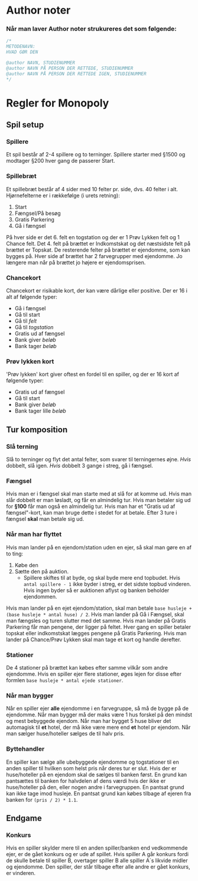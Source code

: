 # Author noter
### Når man laver Author noter strukureres det som følgende:
```Java
/*
METODENAVN:
HVAD GØR DEN

@author NAVN, STUDIENUMMER
@author NAVN PÅ PERSON DER RETTEDE, STUDIENUMMER
@author NAVN PÅ PERSON DER RETTEDE IGEN, STUDIENUMMER
*/
```


# Regler for Monopoly
## Spil setup
### Spillere
Et spil består af 2-4 spillere og to terninger.
Spillere starter med §1500 og modtager §200 hver gang de passerer Start.

### Spillebræt
Et spillebræt består af 4 sider med 10 felter pr. side, dvs. 40 felter i alt.
Hjørnefelterne er i rækkefølge (i urets retning):
1. Start
2. Fængsel/På besøg
3. Gratis Parkering
4. Gå i fængsel

På hver side er det 6. felt en togstation og der er 1 Prøv Lykken felt og 1 Chance felt.
Det 4. felt på brættet er Indkomstskat og det næstsidste felt på brættet er Topskat.
De resterende felter på brættet er ejendomme, som kan bygges på.
Hver side af brættet har 2 farvegrupper med ejendomme.
Jo længere man når på brættet jo højere er ejendomsprisen.

### Chancekort
Chancekort er risikable kort, der kan være dårlige eller positive. Der er 16 i alt af følgende typer:
* Gå i fængsel
* Gå til start
* Gå til _felt_
* Gå til _togstation_
* Gratis ud af fængsel
* Bank giver _beløb_
* Bank tager _beløb_

### Prøv lykken kort
'Prøv lykken' kort giver oftest en fordel til en spiller, og der er 16 kort af følgende typer:
* Gratis ud af fængsel
* Gå til start
* Bank giver _beløb_
* Bank tager lille _beløb_

## Tur komposition
### Slå terning
Slå to terninger og flyt det antal felter, som svarer til terningernes øjne.
_Hvis_ dobbelt, slå igen. _Hvis_ dobbelt 3 gange i streg, gå i fængsel.

### Fængsel
Hvis man er i fængsel skal man starte med at slå for at komme ud.
Hvis man slår dobbelt er man løsladt, og får en almindelig tur.
Hvis man betaler sig ud for __§100__ får man også en almindelig tur. Hvis man har et "Gratis ud af fængsel"-kort, kan man bruge dette i stedet for at betale.
Efter 3 ture i fængsel __skal__ man betale sig ud.

### Når man har flyttet
Hvis man lander på en ejendom/station uden en ejer, så skal man gøre en af to ting:
1. Købe den
2. Sætte den på auktion.
    * Spillere skiftes til at byde, og skal byde mere end topbudet. Hvis `antal spillere - 1` ikke byder i streg, er det sidste topbud vinderen. Hvis ingen byder så er auktionen aflyst og banken beholder ejendommen.

Hvis man lander på en ejet ejendom/station, skal man betale `base husleje + (base husleje * antal huse) / 2`.
Hvis man lander på Gå i Fængsel, skal man fængsles og turen slutter med det samme.
Hvis man lander på Gratis Parkering får man pengene, der ligger på feltet. Hver gang en spiller betaler topskat eller indkomstskat lægges pengene på Gratis Parkering.
Hvis man lander på Chance/Prøv Lykken skal man tage et kort og handle derefter.

### Stationer
De 4 stationer på brættet kan købes efter samme vilkår som andre ejendomme.
Hvis en spiller ejer flere stationer, øges lejen for disse efter formlen `base husleje * antal ejede stationer`.

### Når man bygger
Når en spiller ejer __alle__ ejendomme i en farvegruppe, så må de bygge på de ejendomme. 
Når man bygger må der maks være 1 hus forskel på den mindst og mest bebyggede ejendom.
Når man har bygget 5 huse bliver det automagisk til __et__ hotel, der må ikke være mere end __et__ hotel pr ejendom.
Når man sælger huse/hoteller sælges de til halv pris.

### Byttehandler
En spiller kan sælge alle ubebyggede ejendomme og togstationer til en anden spiller til hvilken som helst pris når deres tur er slut.
Hvis der er huse/hoteller på en ejendom skal de sælges til banken først.
En grund kan pantsættes til banken for halvdelen af dens værdi hvis der ikke er huse/hoteller på den, eller nogen andre i farvegruppen.
En pantsat grund kan ikke tage imod husleje.
En pantsat grund kan købes tilbage af ejeren fra banken for `(pris / 2) * 1.1`.

## Endgame

### Konkurs
Hvis en spiller skylder mere til en anden spiller/banken end vedkommende ejer, er de gået konkurs og er ude af spillet.
Hvis spiller A går konkurs fordi de skulle betale til spiller B, overtager spiller B alle spiller A´s likvide midler og ejendomme.
Den spiller, der står tilbage efter alle andre er gået konkurs, er vinderen.
